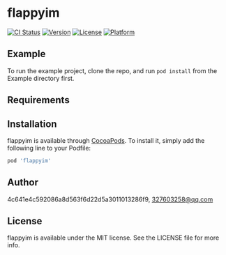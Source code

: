 # flappyim

[![CI Status](https://img.shields.io/travis/4c641e4c592086a8d563f6d22d5a3011013286f9/flappyim.svg?style=flat)](https://travis-ci.org/4c641e4c592086a8d563f6d22d5a3011013286f9/flappyim)
[![Version](https://img.shields.io/cocoapods/v/flappyim.svg?style=flat)](https://cocoapods.org/pods/flappyim)
[![License](https://img.shields.io/cocoapods/l/flappyim.svg?style=flat)](https://cocoapods.org/pods/flappyim)
[![Platform](https://img.shields.io/cocoapods/p/flappyim.svg?style=flat)](https://cocoapods.org/pods/flappyim)

## Example

To run the example project, clone the repo, and run `pod install` from the Example directory first.

## Requirements

## Installation

flappyim is available through [CocoaPods](https://cocoapods.org). To install
it, simply add the following line to your Podfile:

```ruby
pod 'flappyim'
```

## Author

4c641e4c592086a8d563f6d22d5a3011013286f9, 327603258@qq.com

## License

flappyim is available under the MIT license. See the LICENSE file for more info.
